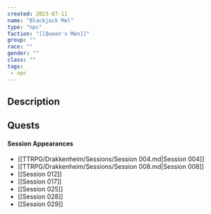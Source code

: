 ```yaml
---
created: 2023-07-11
name: "Blackjack Mel"
type: "npc"
faction: "[[Queen's Men]]"
group: ""
race: ""
gender: ""
class: ""
tags:
 - npc
---
```

## Description


## Quests
<!-- QueryToSerialize: TASK FROM "TTRPG/Drakkenheim/Quests" WHERE !completed AND contains(outlinks, [[Blackjack Mel]]) -->

#### Session Appearances
<!-- QueryToSerialize: LIST FROM [[Blackjack Mel]] WHERE file.folder = "TTRPG/Drakkenheim/Sessions" -->
<!-- SerializedQuery: LIST FROM [[Blackjack Mel]] WHERE file.folder = "TTRPG/Drakkenheim/Sessions" -->
- [[TTRPG/Drakkenheim/Sessions/Session 004.md|Session 004]]
- [[TTRPG/Drakkenheim/Sessions/Session 008.md|Session 008]]
- [[Session 012]]
- [[Session 017]]
- [[Session 025]]
- [[Session 028]]
- [[Session 029]]
<!-- SerializedQuery END -->



